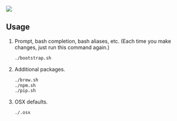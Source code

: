 ![](http://i.giphy.com/KCh9Kkf2MILK0.gif)

## Usage

1. Prompt, bash completion, bash aliases, etc. (Each time you make changes, just run this command again.)

    ```bash
    ./bootstrap.sh
    ```
2. Additional packages.

    ```bash
    ./brew.sh
    ./npm.sh
    ./pip.sh
    ```
3. OSX defaults.

    ```bash
    ./.osx
    ```
